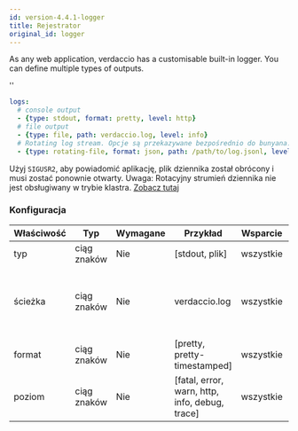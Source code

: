 ```yaml
---
id: version-4.4.1-logger
title: Rejestrator
original_id: logger
---
```


As any web application, verdaccio has a customisable built-in logger. You can define multiple types of outputs.

<div id="codefund">''</div>

```yaml
logs:
  # console output
  - {type: stdout, format: pretty, level: http}
  # file output
  - {type: file, path: verdaccio.log, level: info}
  # Rotating log stream. Opcje są przekazywane bezpośrednio do bunyana. Zobacz: https://github.com/trentm/node-bunyan#stream-type-rotating-file
  - {type: rotating-file, format: json, path: /path/to/log.jsonl, level: http, options: {period: 1d}}
```

Użyj `SIGUSR2`, aby powiadomić aplikację, plik dziennika został obrócony i musi zostać ponownie otwarty. Uwaga: Rotacyjny strumień dziennika nie jest obsługiwany w trybie klastra. [Zobacz tutaj](https://github.com/trentm/node-bunyan#stream-type-rotating-file)

### Konfiguracja

| Właściwość | Typ         | Wymagane | Przykład                                       | Wsparcie  | Opis                                                    |
| ---------- | ----------- | -------- | ---------------------------------------------- | --------- | ------------------------------------------------------- |
| typ        | ciąg znaków | Nie      | [stdout, plik]                                 | wszystkie | zdefiniuj wyjście                                       |
| ścieżka    | ciąg znaków | Nie      | verdaccio.log                                  | wszystkie | jeśli typem jest plik, zdefiniuj lokalizację tego pliku |
| format     | ciąg znaków | Nie      | [pretty, pretty-timestamped]                   | wszystkie | format wyjścia                                          |
| poziom     | ciąg znaków | Nie      | [fatal, error, warn, http, info, debug, trace] | wszystkie | verbose level                                           |
